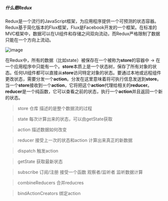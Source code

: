 ##### 什么是Redux

Redux是一个流行的JavaScript框架，为应用程序提供一个可预测的状态容器。Redux基于简化版本的Flux框架，Flux是Facebook开发的一个框架。在标准的MVC框架中，数据可以在UI组件和存储之间双向流动，而Redux严格限制了数据只能在一个方向上流动。

![image](https://segmentfault.com/img/bVWi0h?w=687&h=330)

在Redux中，所有的数据（比如state）被保存在一个被称为**store**的容器中 → 在一个应用程序中只能有一个。**store**本质上是一个状态树，保存了所有对象的状态。任何UI组件都可以直接从**store**访问特定对象的状态。要通过本地或远程组件更改状态，需要分发一个**action**。分发在这里意味着将可执行信息发送到**store**。当一个**store**接收到一个**action**，它将把这个**action**代理给相关的**reducer**。**reducer**是一个纯函数，它可以查看之前的状态，执行一个**action**并且返回一个新的状态。


> store 仓库 描述的是整个数据流的过程


> state 每次计算出来的状态，可以由getState获取


> action 描述数据如何改变


> reducer 接受上一次的状态和action 计算出来真正的新数据

> dispatch 触发action

> getState 获取最新状态

> subscribe 订阅/注册 接受一个函数 观察者/监听者 监听数据计算

> combineReducers 合并reducres

> bindActionCreators 绑定action